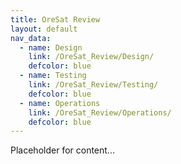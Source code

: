 ```yaml
---
title: OreSat Review
layout: default
nav_data:
  - name: Design
    link: /OreSat_Review/Design/
    defcolor: blue
  - name: Testing
    link: /OreSat_Review/Testing/
    defcolor: blue
  - name: Operations
    link: /OreSat_Review/Operations/
    defcolor: blue
---
```



Placeholder for content...
